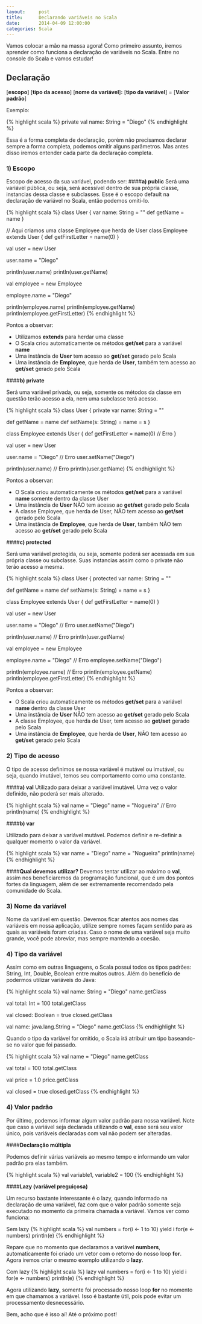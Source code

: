 ```yaml
---
layout:     post
title:      Declarando variáveis no Scala
date:       2014-04-09 12:00:00
categories: Scala
---
```


Vamos colocar a mão na massa agora! Como primeiro assunto, iremos aprender como funciona a declaração de variáveis no Scala. Entre no console do Scala e vamos estudar!

## Declaração
[__escopo__] [__tipo da acesso__] [__nome da variável__]__:__ [__tipo da variável__] = [__Valor padrão__]

Exemplo:

{% highlight scala %}
private val name: String = "Diego"
{% endhighlight %}

Essa é a forma completa de declaração, porém não precisamos declarar sempre a forma completa, podemos omitir alguns parâmetros. Mas antes disso iremos entender cada parte da declaração completa.
### __1) Escopo__
Escopo de acesso da sua variável, podendo ser:
####__a) public__
Será uma variável pública, ou seja, será acessível dentro de sua própria classe, instancias dessa classe e subclasses. Esse é o escopo default na declaração de variável no Scala, então podemos omiti-lo.
<!--more-->
{% highlight scala %}
class User {
  var name: String = ""
  def getName = name
}

// Aqui criamos uma classe Employee que herda de User
class Employee extends User {
  def getFirstLetter = name(0)
}

val user = new User

user.name = "Diego"

println(user.name)
println(user.getName)

val employee = new Employee

employee.name = "Diego"

println(employee.name)
println(employee.getName)
println(employee.getFirstLetter)
{% endhighlight %}

Pontos a observar:

* Utilizamos __extends__ para herdar uma classe
* O Scala criou automaticamente os métodos __get/set__ para a variável __name__
* Uma instância de __User__ tem acesso ao __get/set__ gerado pelo Scala
* Uma instância de __Employee__, que herda de __User__, também tem acesso ao __get/set__ gerado pelo Scala

####__b) private__

Será uma variável privada, ou seja, somente os métodos da classe em questão terão acesso a ela, nem uma subclasse terá acesso.

{% highlight scala %}
class User {
  private var name: String = ""

  def getName = name
  def setName(s: String) = name = s
}

class Employee extends User {
  def getFirstLetter = name(0) // Erro
}

val user = new User

user.name = "Diego" // Erro
user.setName("Diego")

println(user.name) // Erro
println(user.getName)
{% endhighlight %}

Pontos a observar:

* O Scala criou automaticamente os métodos __get/set__ para a variável __name__ somente dentro da classe User
* Uma instância de __User__ NÃO tem acesso ao __get/set__ gerado pelo Scala
* A classe Employee, que herda de User, NÃO tem acesso ao __get/set__ gerado pelo Scala
* Uma instância de __Employee__, que herda de __User__, também NÃO tem acesso ao __get/set__ gerado pelo Scala

####__c) protected__

Será uma variável protegida, ou seja, somente poderá ser acessada em sua própria classe ou subclasse. Suas instancias assim como o private não terão acesso a mesma.

{% highlight scala %}
class User {
  protected var name: String = ""

  def getName = name
  def setName(s: String) = name = s
}

class Employee extends User {
  def getFirstLetter = name(0)
}

val user = new User

user.name = "Diego" // Erro
user.setName("Diego")

println(user.name) // Erro
println(user.getName)

val employee = new Employee

employee.name = "Diego" // Erro
employee.setName("Diego")

println(employee.name) // Erro
println(employee.getName)
println(employee.getFirstLetter)
{% endhighlight %}

Pontos a observar:

* O Scala criou automaticamente os métodos __get/set__ para a variável __name__ dentro da classe User
* Uma instância de __User__ NÃO tem acesso ao __get/set__ gerado pelo Scala
* A classe Employee, que herda de User, tem acesso ao __get/set__ gerado pelo Scala
* Uma instância de __Employee__, que herda de __User__, NÃO tem acesso ao __get/set__ gerado pelo Scala

### __2) Tipo de acesso__

O tipo de acesso definimos se nossa variável é mutável ou imutável, ou seja, quando imutável, temos seu comportamento como uma constante.

####__a) val__
Utilizado para deixar a variável imutável. Uma vez o valor definido, não poderá ser mais alterado.

{% highlight scala %}
val name = "Diego"
name = "Nogueira" // Erro
println(name)
{% endhighlight %}

####__b) var__

Utilizado para deixar a variável mutável. Podemos definir e re-definir a qualquer momento o valor da variável.

{% highlight scala %}
var name = "Diego"
name = "Nogueira"
println(name)
{% endhighlight %}

####__Qual devemos utilizar?__
Devemos tentar utilizar ao máximo o __val__, assim nos beneficiaremos da programação funcional, que é um dos pontos fortes da linguagem, além de ser extremamente recomendado pela comunidade do Scala.

### __3) Nome da variável__

Nome da variável em questão. Devemos ficar atentos aos nomes das variáveis em nossa aplicação, utilize sempre nomes façam sentido para as quais as variáveis foram criadas. Caso o nome de uma variável seja muito grande, você pode abreviar, mas sempre mantendo a coesão.

### __4) Tipo da variável__

Assim como em outras linguagens, o Scala possui todos os tipos padrões: String, Int, Double, Boolean entre muitos outros. Além do benefício de podermos utilizar variáveis do Java:

{% highlight scala %}
val name: String = "Diego"
name.getClass

val total: Int = 100
total.getClass

val closed: Boolean = true
closed.getClass

val name: java.lang.String = "Diego"
name.getClass
{% endhighlight %}

Quando o tipo da variável for omitido, o Scala irá atribuir um tipo baseando-se no valor que foi passado.

{% highlight scala %}
val name = "Diego"
name.getClass

val total = 100
total.getClass

val price = 1.0
price.getClass

val closed = true
closed.getClass
{% endhighlight %}

### __4) Valor padrão__

Por último, podemos informar algum valor padrão para nossa variável. Note que caso a variável seja declarada utilizando o __val__, esse será seu valor único, pois variáveis declaradas com val não podem ser alteradas.

####__Declaração múltipla__

Podemos definir várias variáveis ao mesmo tempo e informando um valor padrão pra elas também.

{% highlight scala %}
val variable1, variable2 = 100
{% endhighlight %}

####__Lazy (variável preguiçosa)__

Um recurso bastante interessante é o lazy, quando informado na declaração de uma variável, faz com que o valor padrão somente seja executado no momento da primeira chamada a variável. Vamos ver como funciona:

Sem lazy
{% highlight scala %}
val numbers = for(i <- 1 to 10) yield i
for(e <- numbers) println(e)
{% endhighlight %}

Repare que no momento que declaramos a variável __numbers__, automaticamente foi criado um vetor com o retorno do nosso loop __for__. Agora iremos criar o mesmo exemplo utilizando o __lazy__.

Com lazy
{% highlight scala %}
lazy val numbers = for(i <- 1 to 10) yield i
for(e <- numbers) println(e)
{% endhighlight %}

Agora utilizando __lazy__, somente foi processado nosso loop __for__ no momento em que chamamos a variável. Isso é bastante útil, pois pode evitar um processamento desnecessário.

Bem, acho que é isso aí!
Até o próximo post!
